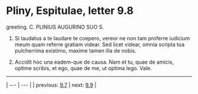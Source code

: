 # Pliny, Espitulae, letter 9.8

greeting. C. PLINIUS AUGURINO SUO S.



1. Si laudatus a te laudare te coepero, vereor ne non tam proferre iudicium meum quam referre gratiam videar. Sed licet videar, omnia scripta tua pulcherrima existimo, maxime tamen illa de nobis.



2. Accidit hoc una eadem-que de causa. Nam et tu, quae de amicis, optime scribis, et ego, quae de me, ut optima lego. Vale.



---

| --- | --- |
| previous: [9.7](../9.7/) | next: [9.9](../9.9/) |